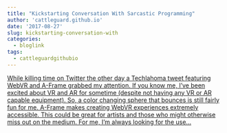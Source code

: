 ```yaml
---
title: "Kickstarting Conversation With Sarcastic Programming"
author: 'cattleguard.github.io'
date: '2017-08-27'
slug: kickstarting-conversation-with
categories:
  - bloglink
tags:
  - cattleguardgithubio
---
```


[While killing time on Twitter the other day a Techlahoma tweet featuring WebVR and A-Frame grabbed my attention. If you know me, I’ve been excited about VR and AR for sometime (despite not having any VR or AR capable equipment). So, a color changing sphere that bounces is still fairly fun for me. A-Frame makes creating WebVR experiences extremely accessible. This could be great for artists and those who might otherwise miss out on the medium. For me, I’m always looking for the use...<click to read more>](https://cattleguard.github.io/2017/08/27/sarcastic-programming/)

